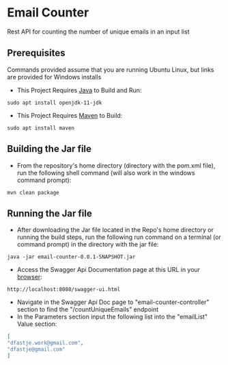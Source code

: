 # Email Counter
Rest API for counting the number of unique emails in an input list

## Prerequisites 
Commands provided assume that you are running Ubuntu Linux, but links are provided for Windows installs
-   This Project Requires [Java] to Build and Run: 
```shell script
sudo apt install openjdk-11-jdk
```
-   This Project Requires [Maven] to Build:
```shell script
sudo apt install maven
```

## Building the Jar file
-   From the repository's home directory (directory with the pom.xml file), run the following shell 
command (will also work in the windows command prompt):
```shell script
mvn clean package
```

## Running the Jar file
-   After downloading the Jar file located in the Repo's home directory or running the build steps, 
run the following run command on a terminal (or command prompt) in the directory with the jar file:
```shell script
java -jar email-counter-0.0.1-SNAPSHOT.jar
```

-   Access the Swagger Api Documentation page at this URL in your [browser]:
```
http://localhost:8080/swagger-ui.html
```

-   Navigate in the Swagger Api Doc page to "email-counter-controller" section to find the "/countUniqueEmails" endpoint
-   In the Parameters section input the following list into the "emailList" Value section:
```json
[
"dfastje.work@gmail.com",
"dfastje@gmail.com"
]
```



[Java]: https://docs.oracle.com/en/java/javase/11/install/installation-jdk-microsoft-windows-platforms.html#GUID-A7E27B90-A28D-4237-9383-A58B416071CA
[Maven]: https://maven.apache.org/guides/getting-started/maven-in-five-minutes.html
[browser]:http://localhost:8080/swagger-ui.html